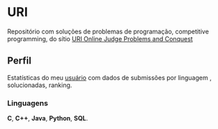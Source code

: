 #  URI
Repositório com soluções de problemas de programação, competitive programming,   do sítio [URI Online Judge Problems and Conquest](UrionOnlineJudge.com.br "URI página ")
## Perfil
Estatísticas do meu [usuário](https://www.urionlinejudge.com.br/judge/pt/users/statistics/155834) com dados de submissões por linguagem , solucionadas, ranking.
### Linguagens
**C**,
**C++**,
**Java**,
**Python**,
**SQL**.
